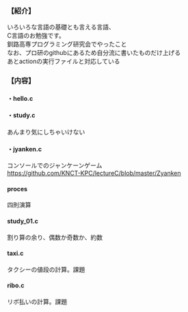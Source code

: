 ### 【紹介】  
いろいろな言語の基礎とも言える言語、  
C言語のお勉強です。  
釧路高専プログラミング研究会でやったこと  
なお、プロ研のgithubにあるため自分流に書いたものだけ上げる  
あとactionの実行ファイルと対応している  
  
### 【内容】  
#### ・hello.c  
#### ・study.c  
あんまり気にしちゃいけない
  
#### ・jyanken.c  
コンソールでのジャンケーンゲーム  
https://github.com/KNCT-KPC/lectureC/blob/master/Zyanken  
  
#### proces  
四則演算  
  
#### study_01.c  
割り算の余り、偶数か奇数か、約数  
  
#### taxi.c  
タクシーの値段の計算。課題  
  
#### ribo.c
リボ払いの計算。課題  
  
